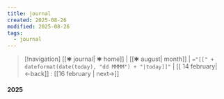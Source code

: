 ```yaml
---
title: journal
created: 2025-08-26
modified: 2025-08-26
tags:
  - journal
---
```


> [!navigation]
>  [[✱ journal| ✱ home]] | [[✱ august| month]] | `="[[" + dateformat(date(today), "dd MMMM") + "|today]]"` |  [[ 14 february|←back]] : [[16 february | next→]]  

#### 2025